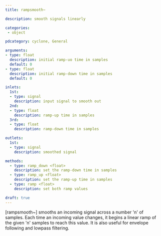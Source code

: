 ```yaml
---
title: rampsmooth~

description: smooth signals linearly

categories:
 - object

pdcategory: cyclone, General

arguments:
- type: float
  description: initial ramp-uo time in samples
  default: 0
- type: float
  description: initial ramp-down time in samples
  default: 0

inlets:
  1st:
  - type: signal
    description: input signal to smooth out 
  2nd:
  - type: float
    description: ramp-up time in samples
  3rd:
  - type: float
    description: ramp-down time in samples

outlets:
  1st:
  - type: signal
    description: smoothed signal

methods:
  - type: ramp_down <float>
    description: set the ramp-down time in samples
  - type: ramp_up <float>
    description: set the ramp-up time in samples
  - type: ramp <float>
    description: set both ramp values 

draft: true
---
```


[rampsmooth~] smooths an incoming signal across a number 'n' of samples. Each time an incoming value changes, it begins a linear ramp of the given 'n' samples to reach this value. It is also useful for envelope following and lowpass filtering.
